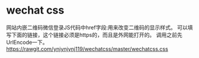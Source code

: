 # wechat css
网站内嵌二维码微信登录JS代码中href字段:用来改变二维码的显示样式。
可以填写下面的链接，这个链接必须是https的，而且是外网能打开的。
调用之前先UrlEncode一下。
https://rawgit.com/ynjynjynj119/wechatcss/master/wechatcss.css
